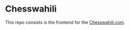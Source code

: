 # Chesswahili 
This repo consists is the frontend for the [Chesswahili.com](https://chesswahili.com/).